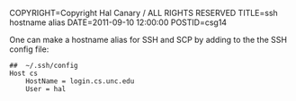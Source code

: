 COPYRIGHT=Copyright Hal Canary / ALL RIGHTS RESERVED
TITLE=ssh hostname alias
DATE=2011-09-10 12:00:00
POSTID=csg14

One can make a hostname alias for SSH and SCP by adding to the the SSH config file:

    ##  ~/.ssh/config
    Host cs
        HostName = login.cs.unc.edu
        User = hal


